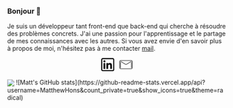 ### Bonjour 👋

Je suis un développeur tant front-end que back-end qui cherche à résoudre des problèmes concrets. J'ai une passion pour l'apprentissage et le partage de mes connaissances avec les autres. 
Si vous avez envie d'en savoir plus à propos de moi, n'hésitez pas à me contacter [mail](mailto:matthewhons19@gmail.com).

<p align='center'>
<a href="https://www.linkedin.com/in/matthew-hons/"><img height="30" src="./linkedin.png"></a>&nbsp;&nbsp;
<a href="mailto:matthewhons19@gmail.com"><img height="30" src="./mail.png"></a>
</p>
<img align="center" src="https://github-readme-stats.vercel.app/api/top-langs/?username=MatthewHons&layout=compact" />
![Matt's GitHub stats](https://github-readme-stats.vercel.app/api?username=MatthewHons&count_private=true&show_icons=true&theme=radical)
